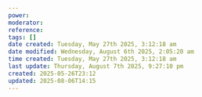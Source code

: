 ```yaml
---
power: 
moderator: 
reference: 
tags: []
date created: Tuesday, May 27th 2025, 3:12:18 am
date modified: Wednesday, August 6th 2025, 2:05:20 am
time created: Tuesday, May 27th 2025, 3:12:18 am
last update: Thursday, August 7th 2025, 9:27:10 pm
created: 2025-05-26T23:12
updated: 2025-08-06T14:15
---
```

